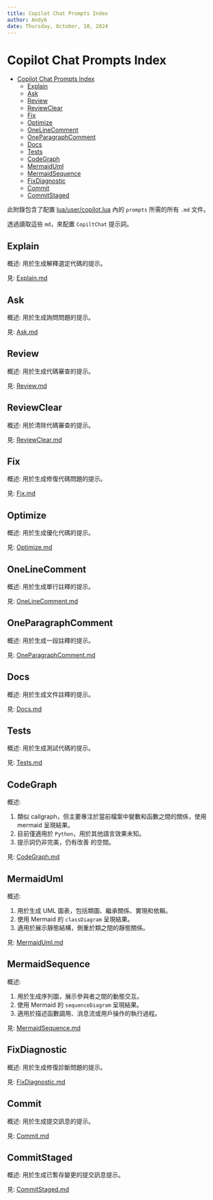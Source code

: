 ```yaml
---
title: Copilot Chat Prompts Index
author: Andy6
date: Thursday, October, 10, 2024
---
```


# Copilot Chat Prompts Index

<!--toc:start-->
- [Copilot Chat Prompts Index](#copilot-chat-prompts-index)
  - [Explain](#explain)
  - [Ask](#ask)
  - [Review](#review)
  - [ReviewClear](#reviewclear)
  - [Fix](#fix)
  - [Optimize](#optimize)
  - [OneLineComment](#onelinecomment)
  - [OneParagraphComment](#oneparagraphcomment)
  - [Docs](#docs)
  - [Tests](#tests)
  - [CodeGraph](#codegraph)
  - [MermaidUml](#mermaiduml)
  - [MermaidSequence](#mermaidsequence)
  - [FixDiagnostic](#fixdiagnostic)
  - [Commit](#commit)
  - [CommitStaged](#commitstaged)
<!--toc:end-->

此附錄包含了配置 [lua/user/copilot.lua](../../lua/user/copilot.lua) 內的 `prompts` 所需的所有 `.md` 文件。

透過讀取這些 `md`，來配置 `CopiltChat` 提示詞。

## Explain

概述: 用於生成解釋選定代碼的提示。

見: [Explain.md](./Explain.md)

## Ask

概述: 用於生成詢問問題的提示。

見: [Ask.md](./Ask.md)

## Review

概述: 用於生成代碼審查的提示。

見: [Review.md](./Review.md)

## ReviewClear

概述: 用於清除代碼審查的提示。

見: [ReviewClear.md](./ReviewClear.md)

## Fix

概述: 用於生成修復代碼問題的提示。

見: [Fix.md](./Fix.md)

## Optimize

概述: 用於生成優化代碼的提示。

見: [Optimize.md](./Optimize.md)

## OneLineComment

概述: 用於生成單行註釋的提示。

見: [OneLineComment.md](./OneLineComment.md)

## OneParagraphComment

概述: 用於生成一段註釋的提示。

見: [OneParagraphComment.md](./OneParagraphComment.md)

## Docs

概述: 用於生成文件註釋的提示。

見: [Docs.md](./Docs.md)

## Tests

概述: 用於生成測試代碼的提示。

見: [Tests.md](./Tests.md)

## CodeGraph

概述: 
1. 類似 callgraph，但主要專注於當前檔案中變數和函數之間的關係，使用 mermaid 呈現結果。
2. 目前僅適用於 `Python`，用於其他語言效果未知。
3. 提示詞仍非完美，仍有改善 的空間。

見: [CodeGraph.md](./CodeGraph.md)

## MermaidUml

概述: 
1. 用於生成 UML 圖表，包括類圖、繼承關係、實現和依賴。
2. 使用 Mermaid 的 `classDiagram` 呈現結果。
3. 適用於展示靜態結構，側重於類之間的靜態關係。

見: [MermaidUml.md](./MermaidUml.md)

## MermaidSequence

概述: 
1. 用於生成序列圖，展示參與者之間的動態交互。
2. 使用 Mermaid 的 `sequenceDiagram` 呈現結果。
3. 適用於描述函數調用、消息流或用戶操作的執行過程。

見: [MermaidSequence.md](./MermaidSequence.md)

## FixDiagnostic

概述: 用於生成修復診斷問題的提示。

見: [FixDiagnostic.md](./FixDiagnostic.md)

## Commit

概述: 用於生成提交訊息的提示。

見: [Commit.md](./Commit.md)

## CommitStaged

概述: 用於生成已暫存變更的提交訊息提示。

見: [CommitStaged.md](./CommitStaged.md)

